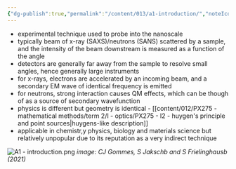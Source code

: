 ```yaml
---
{"dg-publish":true,"permalink":"/content/013/a1-introduction/","noteIcon":"1","created":"2025-08-15T07:03:49.567+01:00","updated":"2025-08-15T09:12:17.553+01:00"}
---
```


- experimental technique used to probe into the nanoscale
- typically beam of x-ray (SAXS)/neutrons (SANS) scattered by a sample, and the intensity of the beam downstream is measured as a function of the angle
- detectors are generally far away from the sample to resolve small angles, hence generally large instruments
- for x-rays, electrons are accelerated by an incoming beam, and a secondary EM wave of identical frequency is emitted
- for neutrons, strong interaction causes QM effects, which can be though of as a source of secondary wavefunction
- physics is different but geometry is identical - [[content/012/PX275 - mathematical methods/term 2/I - optics/PX275 - I2 - huygen's principle and point sources\|huygens-like description]]
- applicable in chemistr,y physics, biology and materials science but relatively unpopular due to its reputation as a very indirect technique

![A1 - introduction.png](/img/user/pics/A1%20-%20introduction.png)
*image: CJ Gommes, S Jakschb and S Frielinghausb (2021)*
